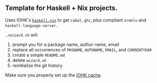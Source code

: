 ## Template for Haskell + Nix projects.

Uses IOHK's [`haskell.nix`](https://github.com/input-output-hk/haskell.nix) to get `cabal`, `ghc`, plus compliant `ormolu` and `haskell-language-server`.

`./wizard.sh` will

  1. prompt you for a package name, author name, email
  2. replace all occurrences of `PKGNAME`, `AUTHNAME`, `EMAIL`, and  `CURRENTYEAR`
  3. create a simple `README.md`
  4. delete `wizard.sh`
  5. reinitialize the git history

Make sure you properly set up the [IOHK cache](https://input-output-hk.github.io/haskell.nix/tutorials/getting-started/#setting-up-the-binary-cache).
